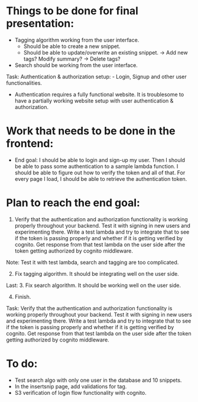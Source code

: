 # Things to be done for final presentation:
- Tagging algorithm working from the user interface.
    - Should be able to create a new snippet.
    - Should be able to update/overwrite an existing snippet. -> Add new tags? Modify summary? -> Delete tags?
- Search should be working from the user interface.





Task: Authentication & authorization setup: - Login, Signup and other user functionalities.
- Authentication requires a fully functional website. It is troublesome to have a partially working website setup with user authentication & authorization.



# Work that needs to be done in the frontend:
- End goal: I should be able to login and sign-up my user. Then I should be able to pass some authentication to a sample lambda function. I should be able to figure out how to verify the token and all of that. For every page I load, I should be able to retrieve the authentication token.


# Plan to reach the end goal:
1. Verify that the authentication and authorization functionality is working properly throughout your backend. Test it with signing in new users and experimenting there. Write a test lambda and try to integrate that to see if the token is passing properly and whether if it is getting verified by cognito. Get response from that test lambda on the user side after the token getting authorized by cognito middleware.

Note: Test it with test lambda, search and tagging are too complicated.

2. Fix tagging algorithm. It should be integrating well on the user side.


Last:
3. Fix search algorithm. It should be working well on the user side.

4. Finish.



Task: Verify that the authentication and authorization functionality is working properly throughout your backend. Test it with signing in new users and experimenting there. Write a test lambda and try to integrate that to see if the token is passing properly and whether if it is getting verified by cognito. Get response from that test lambda on the user side after the token getting authorized by cognito middleware.

# To do:
- Test search algo with only one user in the database and 10 snippets.
- In the insertsnip page, add validations for tag.
- S3 verification of login flow functionality with cognito.